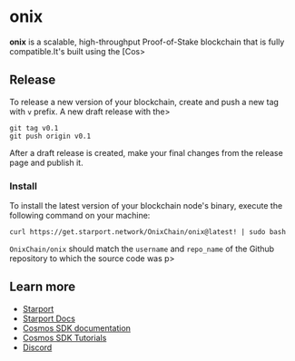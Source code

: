 # onix
**onix** is a scalable, high-throughput Proof-of-Stake blockchain that is fully compatible.It's built using the [Cos>

## Release
To release a new version of your blockchain, create and push a new tag with `v` prefix. A new draft release with the>

```
git tag v0.1
git push origin v0.1
```

After a draft release is created, make your final changes from the release page and publish it.

### Install
To install the latest version of your blockchain node's binary, execute the following command on your machine:

```
curl https://get.starport.network/OnixChain/onix@latest! | sudo bash
```
`OnixChain/onix` should match the `username` and `repo_name` of the Github repository to which the source code was p>

## Learn more

- [Starport](https://github.com/tendermint/starport)
- [Starport Docs](https://docs.starport.network)
- [Cosmos SDK documentation](https://docs.cosmos.network)
- [Cosmos SDK Tutorials](https://tutorials.cosmos.network)
- [Discord](https://discord.gg/cosmosnetwork)

